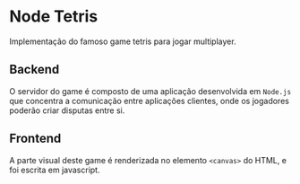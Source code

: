 # Node Tetris
Implementação do famoso game tetris para jogar multiplayer. 
## Backend
O servidor do game é composto de uma aplicação desenvolvida em ``Node.js`` que concentra a comunicação entre aplicações clientes, onde os jogadores poderão criar disputas entre si.

## Frontend
A parte visual deste game é renderizada no elemento ``<canvas>`` do HTML, e foi escrita em javascript.